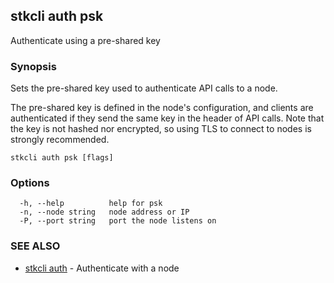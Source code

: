 ## stkcli auth psk

Authenticate using a pre-shared key

### Synopsis

Sets the pre-shared key used to authenticate API calls to a node.

The pre-shared key is defined in the node's configuration, and clients are authenticated if they send the same key in the header of API calls.
Note that the key is not hashed nor encrypted, so using TLS to connect to nodes is strongly recommended.


```
stkcli auth psk [flags]
```

### Options

```
  -h, --help          help for psk
  -n, --node string   node address or IP
  -P, --port string   port the node listens on
```

### SEE ALSO

* [stkcli auth](stkcli_auth.md)	 - Authenticate with a node

